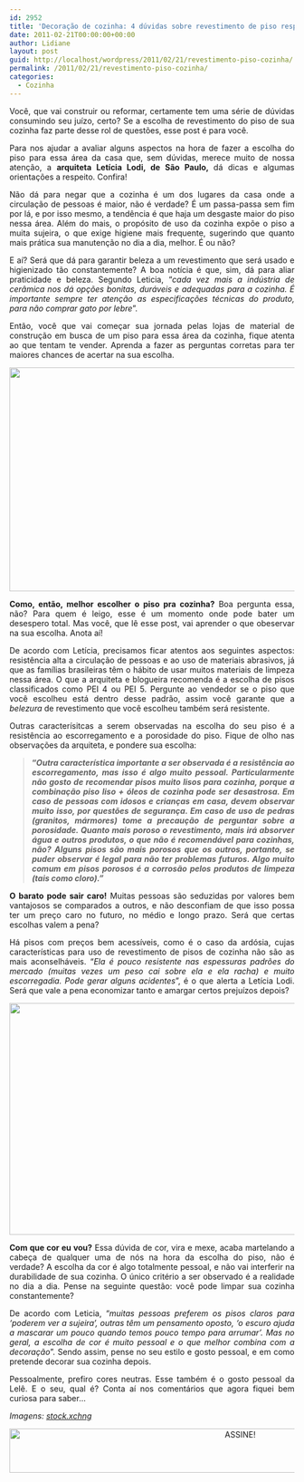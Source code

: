 ```yaml
---
id: 2952
title: 'Decoração de cozinha: 4 dúvidas sobre revestimento de piso respondidas!'
date: 2011-02-21T00:00:00+00:00
author: Lidiane
layout: post
guid: http://localhost/wordpress/2011/02/21/revestimento-piso-cozinha/
permalink: /2011/02/21/revestimento-piso-cozinha/
categories:
  - Cozinha
---
```

<p style="text-align: justify;">
  Você, que vai construir ou reformar, certamente tem uma série de dúvidas consumindo seu juízo, certo? Se a escolha de revestimento do piso de sua cozinha faz parte desse rol de questões, esse post é para você.
</p>

<p style="text-align: justify;">
  Para nos ajudar a avaliar alguns aspectos na hora de fazer a escolha do piso para essa área da casa que, sem dúvidas, merece muito de nossa atenção, a <strong>arquiteta Letícia Lodi, de São Paulo, </strong>dá dicas e algumas orientações a respeito. Confira!
</p>

<!--more-->

<p style="text-align: justify;">
  Não dá para negar que a cozinha é um dos lugares da casa onde a circulação de pessoas é maior, não é verdade? É um passa-passa sem fim por lá, e por isso mesmo, a tendência é que haja um desgaste maior do piso nessa área. Além do mais, o propósito de uso da cozinha expõe o piso a muita sujeira, o que exige higiene mais frequente, sugerindo que quanto mais prática sua manutenção no dia a dia, melhor. É ou não?
</p>

<p style="text-align: justify;">
  E aí? Será que dá para garantir beleza a um revestimento que será usado e higienizado tão constantemente? A boa notícia é que, sim, dá para aliar praticidade e beleza. Segundo Leticia, “<em>cada vez mais a indústria de cerâmica nos dá opções bonitas, duráveis e adequadas para a cozinha. É importante sempre ter atenção as especificações técnicas do produto, para não comprar gato por lebre</em>”.
</p>

<p style="text-align: justify;">
  Então, você que vai começar sua jornada pelas lojas de material de construção em busca de um piso para essa área da cozinha, fique atenta ao que tentam te vender. Aprenda a fazer as perguntas corretas para ter maiores chances de acertar na sua escolha.
</p>

<p align="center">
  <strong><em><span style="font-size: medium;"><a href="http://www.trololodemulher.com.br/blog/wp-content/uploads/2011/02/piso-de-cozinha.jpg"><img class="alignnone size-full wp-image-5932" title="piso de cozinha" src="http://www.trololodemulher.com.br/blog/wp-content/uploads/2011/02/piso-de-cozinha.jpg" alt="" width="592" height="395" /></a></span></em></strong>
</p>

<p style="text-align: justify;">
  <strong>Como, então, melhor escolher o piso pra cozinha?</strong> Boa pergunta essa, não? Para quem é leigo, esse é um momento onde pode bater um desespero total. Mas você, que lê esse post, vai aprender o que obeservar na sua escolha. Anota aí!
</p>

<p style="text-align: justify;">
  De acordo com Letícia, precisamos ficar atentos aos seguintes aspectos: resistência alta a circulação de pessoas e ao uso de materiais abrasivos, já que as famílias brasileiras têm o hábito de usar muitos materiais de limpeza nessa área. O que a arquiteta e blogueira recomenda é a escolha de pisos classificados como PEI 4 ou PEI 5. Pergunte ao vendedor se o piso que você escolheu está dentro desse padrão, assim você garante que a <em>belezura</em> de revestimento que você escolheu também será resistente.
</p>

<p style="text-align: justify;">
  Outras caracterísitcas a serem observadas na escolha do seu piso é a resistência ao escorregamento e a porosidade do piso. Fique de olho nas observações da arquiteta, e pondere sua escolha:
</p>

<blockquote style="text-align: justify;">
  <p style="text-align: justify;">
    <strong>“<em>Outra característica importante a ser observada é a resistência ao escorregamento, mas isso é algo muito pessoal. Particularmente não gosto de recomendar pisos muito lisos para cozinha, porque a combinação piso liso + óleos de cozinha pode ser desastrosa. Em caso de pessoas com idosos e crianças em casa, devem observar muito isso, por questões de segurança. Em caso de uso de pedras (granitos, mármores) tome a precaução de perguntar sobre a porosidade. Quanto mais poroso o revestimento, mais irá absorver água e outros produtos, o que não é recomendável para cozinhas, não? Alguns pisos são mais porosos que os outros, portanto, se puder observar é legal para não ter problemas futuros. Algo muito comum em pisos porosos é a corrosão pelos produtos de limpeza (tais como cloro).”</em></strong>
  </p>
</blockquote>

<p style="text-align: justify;">
  <strong>O barato pode sair caro!</strong> Muitas pessoas são seduzidas por valores bem vantajosos se comparados a outros, e não desconfiam de que isso possa ter um preço caro no futuro, no médio e longo prazo. Será que certas escolhas valem a pena?
</p>

<p style="text-align: justify;">
  Há pisos com preços bem acessíveis, como é o caso da ardósia, cujas características para uso de revestimento de pisos de cozinha não são as mais aconselháveis. “<em>Ela é pouco resistente nas espessuras padrões do mercado (muitas vezes um peso cai sobre ela e ela racha) e muito escorregadia. Pode gerar alguns acidentes</em>”, é o que alerta a Letícia Lodi. Será que vale a pena economizar tanto e amargar certos prejuízos depois?
</p>

<p align="center">
  <strong><em><span style="font-size: medium;"><a href="http://www.trololodemulher.com.br/blog/wp-content/uploads/2011/02/cor-revestimento-piso-cozinha.jpg"><img class="alignnone size-full wp-image-5931" title="Exif JPEG" src="http://www.trololodemulher.com.br/blog/wp-content/uploads/2011/02/cor-revestimento-piso-cozinha.jpg" alt="" width="530" height="409" /></a></span></em></strong>
</p>

<p style="text-align: justify;">
  <strong>Com que cor eu vou?</strong> Essa dúvida de cor, vira e mexe, acaba martelando a cabeça de qualquer uma de nós na hora da escolha do piso, não é verdade? A escolha da cor é algo totalmente pessoal, e não vai interferir na durabilidade de sua cozinha. O único critério a ser observado é a realidade no dia a dia. Pense na seguinte questão: você pode limpar sua cozinha constantemente?
</p>

<p style="text-align: justify;">
  De acordo com Leticia, “<em>muitas pessoas preferem os pisos claros para ‘poderem ver a sujeira’, outras têm um pensamento oposto, ‘o escuro ajuda a mascarar um pouco quando temos pouco tempo para arrumar’. Mas no geral, a escolha de cor é muito pessoal e o que melhor combina com a decoração</em>”. Sendo assim, pense no seu estilo e gosto pessoal, e em como pretende decorar sua cozinha depois.
</p>

<p style="text-align: justify;">
  Pessoalmente, prefiro cores neutras. Esse também é o gosto pessoal da Lelê. E o seu, qual é? Conta aí nos comentários que agora fiquei bem curiosa para saber…
</p>

<p style="text-align: justify;">
  <em>Imagens: </em><a href="http://www.sxc.hu/" target="_blank"><em>stock.xchng</em></a>
</p>

<p align="center">
  <a href="http://feedburner.google.com/fb/a/mailverify?uri=blogbichafemea&loc=pt_BR" target="_blank"><img class="alignnone size-full wp-image-10439" src="http://www.trololodemulher.com.br/blog/wp-content/uploads/2014/09/ASSINE.png" alt="ASSINE!" width="800" height="78" /></a>
</p>